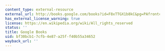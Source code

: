 ```yaml
---
content_type: external-resource
external_url: http://books.google.com/books?id=F8xTTGX1b8kC&pg=PAfrontcover
has_external_license_warning: true
license: https://en.wikipedia.org/wiki/All_rights_reserved
status: ''
title: Google Books
uid: bf30bcb1-7cfb-4e87-a25f-f40b55a34652
wayback_url: ''
---
```

